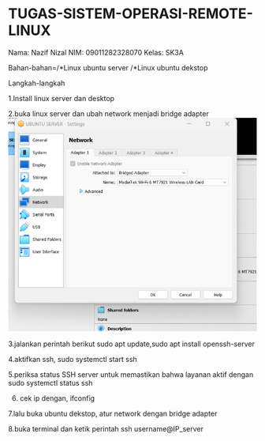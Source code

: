 # TUGAS-SISTEM-OPERASI-REMOTE-LINUX 
Nama: Nazif Nizal
NIM: 09011282328070
Kelas: SK3A

Bahan-bahan=/*Linux ubuntu server 
            /*Linux ubuntu dekstop
          

Langkah-langkah

1.Install linux server dan desktop

2.buka linux server dan ubah network menjadi bridge adapter
![alt text](https://github.com/Nizalll/TUGAS-SISTEM-OPERASI-REMOTE-LINUX/blob/images/Screenshot%202024-10-30%20213709.png?raw=true)


3.jalankan perintah berikut sudo apt update,sudo apt install openssh-server

4.aktifkan ssh, sudo systemctl start ssh

5.periksa status SSH server untuk memastikan bahwa layanan aktif dengan sudo systemctl status ssh

6. cek ip dengan, ifconfig

7.lalu buka ubuntu dekstop, atur network dengan bridge adapter

8.buka terminal dan ketik perintah ssh username@IP_server




